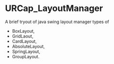 # URCap_LayoutManager
A brief tryout of java swing layout manager types of 
- BoxLayout, 
- GridLaout, 
- CardLayout, 
- AbsoluteLayout, 
- SpringLayout, 
- GroupLayout.
